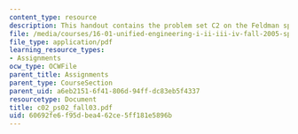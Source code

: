 ```yaml
---
content_type: resource
description: This handout contains the problem set C2 on the Feldman spider package.
file: /media/courses/16-01-unified-engineering-i-ii-iii-iv-fall-2005-spring-2006/60692fe6f95dbea462ce5ff181e5896b_c02_ps02_fall03.pdf
file_type: application/pdf
learning_resource_types:
- Assignments
ocw_type: OCWFile
parent_title: Assignments
parent_type: CourseSection
parent_uid: a6eb2151-6f41-806d-94ff-dc83eb5f4337
resourcetype: Document
title: c02_ps02_fall03.pdf
uid: 60692fe6-f95d-bea4-62ce-5ff181e5896b
---
```

